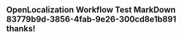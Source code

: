 <properties
ms.topic="hero-topic"
ms.test1="hero-topic"
ms.test2="test"/>

## OpenLocalization Workflow Test MarkDown 83779b9d-3856-4fab-9e26-300cd8e1b891 thanks!
